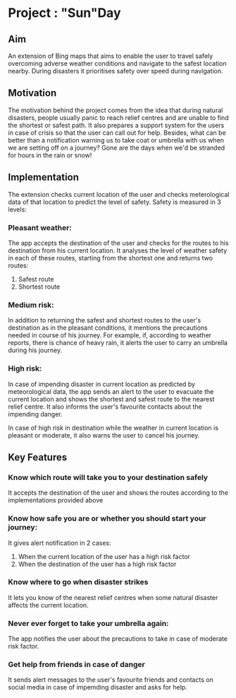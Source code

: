 # Project : "Sun"Day

## Aim

 An extension of Bing maps that aims to enable the user to travel safely overcoming adverse weather conditions and navigate to the safest location nearby. During disasters it prioritises safety over speed during navigation.

## Motivation

The motivation behind the project comes from the idea that during natural disasters, people usually panic to reach relief centres and are unable to find the shortest or safest path. It also prepares a support system for the users in case of crisis so that the user can call out for help. Besides, what can be better than a notification warning us to take coat or umbrella with us when we are setting off on a journey? Gone are the days when we'd be stranded for hours in the rain or snow!

## Implementation

The extension checks current location of the user and checks meterological data of that location to predict the level of safety.
Safety is measured in 3 levels:

### Pleasant weather:
The app accepts the destination of the user and checks for the routes to his destination from his current location. It analyses the level of weather safety in each of these routes, starting from the shortest one and returns two routes:
1. Safest route
2. Shortest route

### Medium risk:
In addition to returning the safest and shortest routes to the user's destination as in the pleasant conditions, it mentions the precautions needed in course of his journey. For example, if, according to weather reports, there is chance of heavy rain, it alerts the user to carry an umbrella during his journey.

### High risk:
In  case of impending disaster in current location as predicted by meteorological data, the app sends an alert to the user to evacuate the current location and shows the shortest and safest route to the nearest relief centre. It also informs the user's favourite contacts about the impending danger.

In case of high risk in destination while the weather in current location is pleasant or moderate, it also warns the user to cancel his journey.

## Key Features
### Know which route will take you to your destination safely
It accepts the destination of the user and shows the routes according to the implementations provided above
### Know how safe you are or whether you should start your journey:
It gives alert notification in 2 cases:
1. When the current location of the user has a high risk factor
2. When the destination of the user has a high risk factor
### Know where to go when disaster strikes
It lets you know of the nearest relief centres when some natural disaster affects the current location.
### Never ever forget to take your umbrella again:
The app notifies the user about the precautions to take in case of moderate risk factor.
### Get help from friends in case of danger
It sends alert messages to the user's favourite friends and contacts on social media in case of impemding disaster and asks for help.
